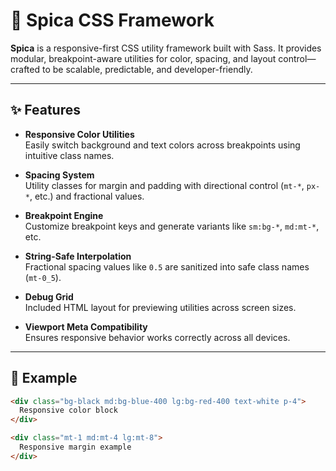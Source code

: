 # 🌌 Spica CSS Framework

**Spica** is a responsive-first CSS utility framework built with Sass. It provides modular, breakpoint-aware utilities for color, spacing, and layout control—crafted to be scalable, predictable, and developer-friendly.

---

## ✨ Features

- **Responsive Color Utilities**  
  Easily switch background and text colors across breakpoints using intuitive class names.

- **Spacing System**  
  Utility classes for margin and padding with directional control (`mt-*`, `px-*`, etc.) and fractional values.

- **Breakpoint Engine**  
  Customize breakpoint keys and generate variants like `sm:bg-*`, `md:mt-*`, etc.

- **String-Safe Interpolation**  
  Fractional spacing values like `0.5` are sanitized into safe class names (`mt-0_5`).

- **Debug Grid**  
  Included HTML layout for previewing utilities across screen sizes.

- **Viewport Meta Compatibility**  
  Ensures responsive behavior works correctly across all devices.

---

## 🧪 Example

```html
<div class="bg-black md:bg-blue-400 lg:bg-red-400 text-white p-4">
  Responsive color block
</div>

<div class="mt-1 md:mt-4 lg:mt-8">
  Responsive margin example
</div>
